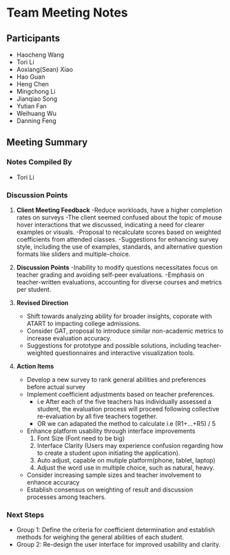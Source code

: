 # Team Meeting Notes

## Participants
- Haocheng Wang
- Tori Li
- Aoxiang(Sean) Xiao
- Hao Guan
- Heng Chen
- Mingchong Li
- Jianqiao Song
- Yutian Fan
- Weihuang Wu
- Danning Feng


## Meeting Summary

### Notes Compiled By
- Tori Li

### Discussion Points

1. **Client Meeting Feedback**
    -Reduce workloads, have a higher completion rates on surveys
    -The client seemed confused about the topic of mouse hover interactions that we discussed, indicating a need for clearer examples or visuals.
    -Proposal to recalculate scores based on weighted coefficients from attended classes.
    -Suggestions for enhancing survey style, including the use of examples, standards, and alternative question formats like sliders and multiple-choice.

2. **Discussion Points**
    -Inability to modify questions necessitates focus on teacher grading and avoiding self-peer evaluations.
    -Emphasis on teacher-written evaluations, accounting for diverse courses and metrics per student.

3. **Revised Direction**
    - Shift towards analyzing ability for broader insights, coporate with ATART to impacting college admissions.
    - Consider GAT, proposal to introduce similar non-academic metrics to increase evaluation accuracy.
    - Suggestions for prototype and possible solutions, including teacher-weighted questionnaires and interactive visualization tools.

4. **Action Items**
    - Develop a new survey to rank general abilities and preferences before actual survey
    - Implement coefficient adjustments based on teacher preferences.
        - i.e After each of the five teachers has individually assessed a student, the evaluation process will proceed following collective re-evaluation by all five teachers together.
        - OR we can adapated the method to calculate i.e (R1+...+R5) / 5 
    - Enhance platform usability through interface improvements
        1. Font Size (Font need to be big)
        2. Interface Clarity (Users may experience confusion regarding how to create a student upon initiating the application).
        3. Auto adjust, capable on mutiple platform(phone, tablet, laptop)
        4. Adjust the word use in multiple choice, such as natural, heavy.
    - Consider increasing sample sizes and teacher involvement to enhance accuracy
    - Establish consensus on weighting of result and discussion processes among teachers.


### Next Steps
- Group 1: Define the criteria for coefficient determination and establish methods for weighing the general abilities of each student.
- Group 2: Re-design the user interface for improved usability and clarity.
